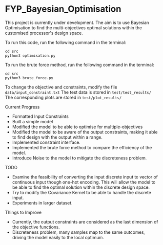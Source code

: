 # FYP_Bayesian_Optimisation

This project is currently under development. The aim is to use Bayesian Optimisation to find the multi-objectives optimal solutions within the customised processor's design space.

To run this code, run the following command in the terminal: 

```cd src``` \
```python3 optimisation.py```

To run the brute force method, run the following command in the terminal: 

```cd src``` \
```python3 brute_force.py```

To change the objective and constraints, modify the file ```data/input_constraint.txt```
The test data is stored in ```test/test_results/```
The corresponding plots are stored in ```test/plot_results/```


Current Progress
- Formatted Input Constraints
- Built a simple model
- Modified the model to be able to optimise for multiple-objectives
- Modified the model to be aware of the output constraints, making it able to find design with the output within a range.
- Implemented constraint interface.
- Implemented the brute force method to compare the efficiency of the model.
- Introduce Noise to the model to mitigate the discreteness problem.

TODO
- Examine the feasibility of converting the input discrete input to vector of continuous input though one-hot encoding. This will allow the model to be able to find the optimal solution within the discrete design space.
- Try to modify the Covariance Kernel to be able to handle the discrete input.
- Experiments in larger dataset.

Things to Improve
- Currently, the output constraints are considered as the last dimension of the objective functions.
- Discreteness problem, many samples map to the same outcomes, driving the model easily to the local optimum.